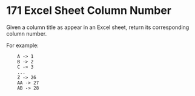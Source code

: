 # 171 Excel Sheet Column Number

Given a column title as appear in an Excel sheet, return its corresponding column number.

For example:

```
	A -> 1
    B -> 2
    C -> 3
    ...
    Z -> 26
    AA -> 27
    AB -> 28
```

